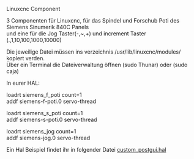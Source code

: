 Linuxcnc Component

3 Componenten für Linuxcnc, für das Spindel und Forschub Poti des Siemens Sinumerik 840C Panels  
und eine für die Jog Taster(-,~,+) und increment Taster (.,1,10,100,1000,10000)



Die jeweilige Datei müssen ins verzeichnis /usr/lib/linuxcnc/modules/  kopiert verden.  
Über ein Terminal die Dateiverwaltung öffnen  (sudo Thunar) oder (sudo caja)


In eurer HAL:

loadrt siemens_f_poti count=1  
addf siemens-f-poti.0  servo-thread

loadrt siemens_s_poti count=1  
addf siemens-s-poti.0  servo-thread
  
loadrt siemens_jog count=1  
addf siemens-jog.0  servo-thread

 
Ein Hal Beispiel findet ihr in folgender Datei [custom_postgui.hal](/Linuxcnc/custom_postgui.hal)
